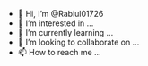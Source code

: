 - 👋 Hi, I’m @Rabiul01726
- 👀 I’m interested in ...
- 🌱 I’m currently learning ...
- 💞️ I’m looking to collaborate on ...
- 📫 How to reach me ...

<!---
Rabiul01726/Rabiul01726 is a ✨ special ✨ repository because its `README.md` (this file) appears on your GitHub profile.
You can click the Preview link to take a look at your changes.
--->
